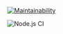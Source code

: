 [![Maintainability](https://api.codeclimate.com/v1/badges/e94429aa692d6f5e8c5b/maintainability)](https://codeclimate.com/github/rinamint/project-lvl2/maintainability)

![Node.js CI](https://github.com/rinamint/project-lvl2/workflows/Node.js%20CI/badge.svg)
